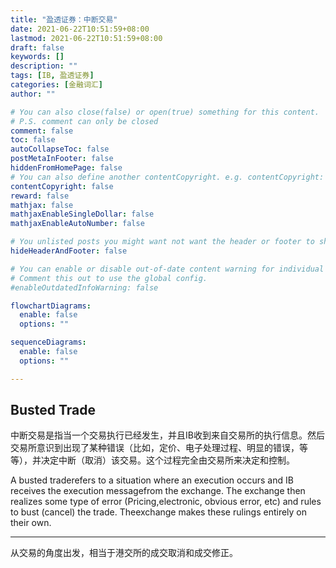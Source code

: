 ```yaml
---
title: "盈透证券：中断交易"
date: 2021-06-22T10:51:59+08:00
lastmod: 2021-06-22T10:51:59+08:00
draft: false
keywords: []
description: ""
tags: [IB, 盈透证券]
categories: [金融词汇]
author: ""

# You can also close(false) or open(true) something for this content.
# P.S. comment can only be closed
comment: false
toc: false
autoCollapseToc: false
postMetaInFooter: false
hiddenFromHomePage: false
# You can also define another contentCopyright. e.g. contentCopyright: "This is another copyright."
contentCopyright: false
reward: false
mathjax: false
mathjaxEnableSingleDollar: false
mathjaxEnableAutoNumber: false

# You unlisted posts you might want not want the header or footer to show
hideHeaderAndFooter: false

# You can enable or disable out-of-date content warning for individual post.
# Comment this out to use the global config.
#enableOutdatedInfoWarning: false

flowchartDiagrams:
  enable: false
  options: ""

sequenceDiagrams: 
  enable: false
  options: ""

---
```


## Busted Trade

中断交易是指当一个交易执行已经发生，并且IB收到来自交易所的执行信息。然后交易所意识到出现了某种错误（比如，定价、电子处理过程、明显的错误，等等），并决定中断（取消）该交易。这个过程完全由交易所来决定和控制。

A busted traderefers to a situation where an execution occurs and IB receives the execution messagefrom the exchange. The exchange then realizes some type of error (Pricing,electronic, obvious error, etc) and rules to bust (cancel) the trade. Theexchange makes these rulings entirely on their own.

---

从交易的角度出发，相当于港交所的成交取消和成交修正。
